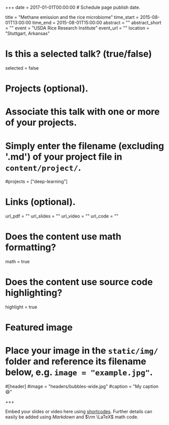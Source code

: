 +++
date = 2017-01-01T00:00:00  # Schedule page publish date.

title = "Methane emission and the rice microbiome"
time_start = 2015-08-01T13:00:00
time_end = 2015-08-01T15:00:00
abstract = ""
abstract_short = ""
event = "USDA Rice Research Institute"
event_url = ""
location = "Stuttgart, Arkansas"

# Is this a selected talk? (true/false)
selected = false

# Projects (optional).
#   Associate this talk with one or more of your projects.
#   Simply enter the filename (excluding '.md') of your project file in `content/project/`.
#projects = ["deep-learning"]

# Links (optional).
url_pdf = ""
url_slides = ""
url_video = ""
url_code = ""

# Does the content use math formatting?
math = true

# Does the content use source code highlighting?
highlight = true

# Featured image
# Place your image in the `static/img/` folder and reference its filename below, e.g. `image = "example.jpg"`.
#[header]
#image = "headers/bubbles-wide.jpg"
#caption = "My caption :smile:"

+++

Embed your slides or video here using [shortcodes](https://sourcethemes.com/academic/post/writing-markdown-latex/). Further details can easily be added using *Markdown* and $\rm \LaTeX$ math code.
